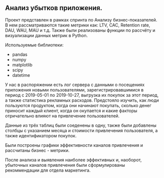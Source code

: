 ## Анализ убытков приложения.


Проект представлен в рамках спринта по Анализу бизнес-показателей. В нем рассматриваются такие метрики как: LTV, CAC, Retention rate, DAU, WAU, MAU и т.д. Также были реализованы функции по рассчёту и визуализации данных метрик в Python.

Используемые библиотеки:
- pandas
- numpy
- matplotlib
- scipy
- datetime

У нас в распоряжении есть лог сервера с данными о посещениях приложения новыми пользователями, зарегистрировавшимися в период с 2019-05-01 по 2019-10-27, выгрузка их покупок за этот период, а также статистика рекламных расходов. Предстояло изучить, как люди пользуются продуктом, когда они начинают покупать, сколько денег приносит каждый клиент, когда он окупается и какие факторы отричательно влияют на привлечение пользователей.

Данные из трёх таблиц были соеденены в одну, также были добавлены столбцы с указанием месяца и стоимости привлечения пользователя, а также идентификатором покупок.

Были построены графики эффективности каналов привлечения и рассчитаны бизнес - метрики. 

После анализа и выявления наиболее эффективных и, наоборот, убыточных каналов привлечения были сформулированы рекоммендации для отдела маркетинга. 
